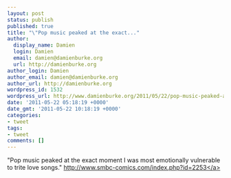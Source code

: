 ```yaml
---
layout: post
status: publish
published: true
title: "\"Pop music peaked at the exact..."
author:
  display_name: Damien
  login: Damien
  email: damien@damienburke.org
  url: http://damienburke.org
author_login: Damien
author_email: damien@damienburke.org
author_url: http://damienburke.org
wordpress_id: 1532
wordpress_url: http://www.damienburke.org/2011/05/22/pop-music-peaked-at-the-exact/
date: '2011-05-22 05:18:19 +0000'
date_gmt: '2011-05-22 10:18:19 +0000'
categories:
- tweet
tags:
- tweet
comments: []
---
```

<p>"Pop music peaked at the exact moment I was most emotionally vulnerable to trite love songs." <a href="http:&#47;&#47;www.smbc-comics.com&#47;index.php?id=2253" rel="nofollow">http:&#47;&#47;www.smbc-comics.com&#47;index.php?id=2253<&#47;a></p>
